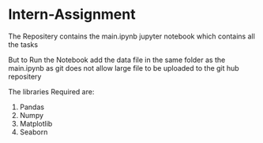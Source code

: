 # Intern-Assignment

The Repositery contains the main.ipynb jupyter notebook which contains all the tasks 

But to Run the Notebook add the data file in the same folder as the main.ipynb as git does not allow large file to be uploaded to the git hub repositery 

The libraries Required are:
1. Pandas
2. Numpy
3. Matplotlib
4. Seaborn

